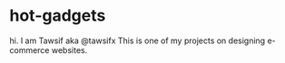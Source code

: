 # hot-gadgets
hi. I am Tawsif aka @tawsifx
This is one of my projects on designing e-commerce websites.
